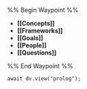 %% Begin Waypoint %%
- **[[Concepts]]**
- **[[Frameworks]]**
- **[[Goals]]**
- **[[People]]**
- **[[Questions]]**

%% End Waypoint %%

```dataviewjs
await dv.view("prolog");
```